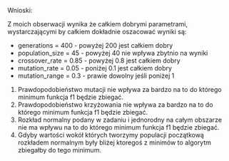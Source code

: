 Wnioski:

Z moich obserwacji wynika że całkiem dobrymi parametrami, wystarczającymi by całkiem dokładnie oszacować wyniki są:
- generations = 400 - powyżej 200 jest całkiem dobry
- population_size = 45 - powyżej 40 nie wpływa zbytnio na wyniki
- crossover_rate = 0.85 - powyżej 0.8 jest całkiem dobry
- mutation_rate = 0.05 - poniżej 0.1 jest całkiem dobry
- mutation_range = 0.3 - prawie dowolny jeśli poniżej 1

1. Prawdopodobieństwo mutacji nie wpływa za bardzo na to do którego minimum funkcja f1 będzie zbiegać.
2. Prawdopodobieństwo krzyżowania nie wpływa za bardzo na to do którego minimum funkcja f1 będzie zbiegać.
3. Rozkład normalny podany w zadaniu i jednorodny na całym obszarze nie ma wpływu na to do którego minimum funkcja f1 będzie zbiegać.
4. Gdyby wartości wokół których tworzymy populacji początkową rozkładem normalnym były bliżej ktoregoś z minimów to algorytm zbiegałby do tego minimum.